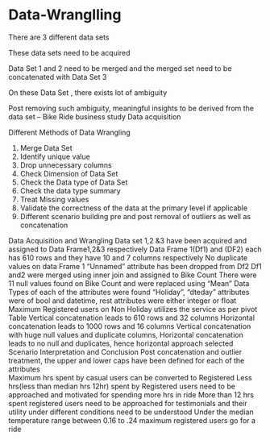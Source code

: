 # Data-Wranglling
 There are 3 different data sets 

 These data sets need to be acquired 

Data Set 1 and 2 need to be merged and the merged set need to be concatenated with Data Set 3

On these Data Set , there exists lot of ambiguity

 Post removing such ambiguity, meaningful insights to be derived from the data set – Bike Ride business study 
Data acquisition

Different Methods of Data Wrangling

1. Merge Data Set
2. Identify unique value
3. Drop unnecessary columns
4. Check Dimension of Data Set
5. Check the Data type of Data Set
6. Check the data type summary
7. Treat Missing values
8. Validate the correctness of the data at the primary level if applicable
9. Different scenario building pre and post removal of outliers as well as concatenation 

Data Acquisition and Wrangling
Data set 1,2 &3 have been acquired and assigned to Data Frame1,2&3 respectively 
 Data Frame 1(Df1) and (DF2) each has 610 rows and they have 10 and 7 columns respectively
No duplicate values on data Frame 1
“Unnamed” attribute has been dropped from Df2
 Df1 and2 were merged using inner join and assigned to Bike Count
There were 11 null values found on Bike Count and were replaced using “Mean”
 Data Types of each of the attributes were found
“Holiday”, “dteday” attributes were of bool and datetime, rest attributes were either integer or float
Maximum Registered users on Non Holiday utilizes the service as per pivot Table
 Vertical concatenation leads to 610 rows and 32 columns 
Horizontal concatenation leads to 1000 rows and 16 columns 
 Vertical concatenation with huge null values and duplicate columns, 
Horizontal concatenation leads to no null  and duplicates, hence horizontal approach selected
Scenario Interpretation and Conclusion 
  Post concatenation and outlier treatment, the upper and lower caps have been defined for each of the attributes  
Maximum hrs spent by casual users can be converted to Registered
Less hrs(less than median hrs 12hr) spent by Registered users need to be approached and motivated for spending more hrs in ride
More than 12 hrs spent registered users need to be approached for testimonials and their utility under different conditions need to be understood
Under the median temperature range between 0.16 to .24 maximum registered users go for a ride











